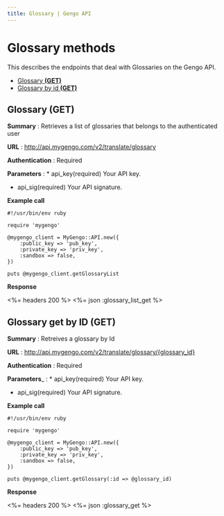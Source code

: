 ```yaml
---
title: Glossary | Gengo API
---
```


# Glossary methods

This describes the endpoints that deal with Glossaries on the Gengo API.

* [Glossary __(GET)__](#glossary-get)
* [Glossary by id __(GET)__](#glossary-get-by-id-get)


## Glossary (GET)

__Summary__
: Retrieves a list of glossaries that belongs to the authenticated user

__URL__
: http://api.mygengo.com/v2/translate/glossary

__Authentication__
: Required

__Parameters__
: * api_key(required) Your API key.
  * api_sig(required) Your API signature.

__Example call__

    #!/usr/bin/env ruby

    require 'mygengo'

    @mygengo_client = MyGengo::API.new({
        :public_key => 'pub_key',
        :private_key => 'priv_key',
        :sandbox => false,
    })

    puts @mygengo_client.getGlossaryList


__Response__

<%= headers 200 %>
<%= json :glossary_list_get %>


## Glossary get by ID (GET)

__Summary__
: Retreives a glossary by Id

__URL__
: http://api.mygengo.com/v2/translate/glossary/{glossary_id}

__Authentication__
: Required

__Parameters___
: * api_key(required) Your API key.
  * api_sig(required) Your API signature.

__Example call__

    #!/usr/bin/env ruby

    require 'mygengo'

    @mygengo_client = MyGengo::API.new({
        :public_key => 'pub_key',
        :private_key => 'priv_key',
        :sandbox => false,
    })

    puts @mygengo_client.getGlossary(:id => @glossary_id)

__Response__

<%= headers 200 %>
<%= json :glossary_get %>